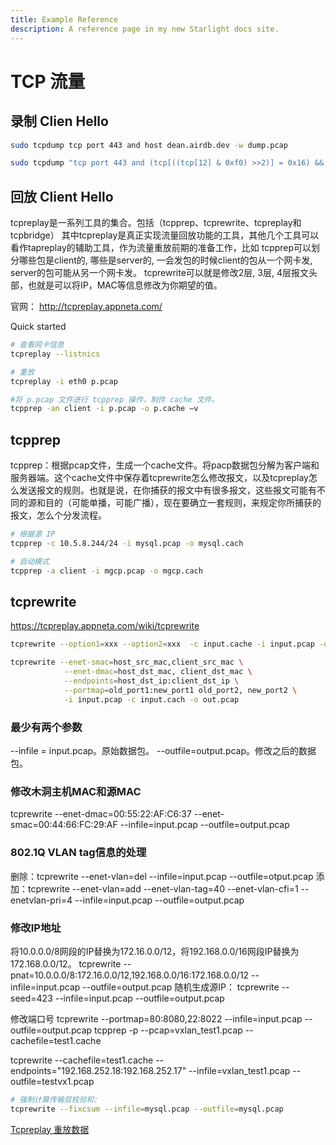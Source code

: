 ```yaml
---
title: Example Reference
description: A reference page in my new Starlight docs site.
---
```


# TCP 流量

## 录制 Clien Hello

```bash
sudo tcpdump tcp port 443 and host dean.airdb.dev -w dump.pcap

sudo tcpdump "tcp port 443 and (tcp[((tcp[12] & 0xf0) >>2)] = 0x16) && (tcp[((tcp[12] & 0xf0) >>2)+5] = 0x01)" -w client-hello.pcap
```

## 回放 Client Hello

tcpreplay是一系列工具的集合。包括（tcpprep、tcprewrite、tcpreplay和tcpbridge）
其中tcpreplay是真正实现流量回放功能的工具，其他几个工具可以看作tapreplay的辅助工具，作为流量重放前期的准备工作，比如
tcpprep可以划分哪些包是client的, 哪些是server的, 一会发包的时候client的包从一个网卡发, server的包可能从另一个网卡发。
tcprewrite可以就是修改2层, 3层, 4层报文头部，也就是可以将IP，MAC等信息修改为你期望的值。

官网： <http://tcpreplay.appneta.com/>

Quick started

```bash
# 查看网卡信息
tcpreplay --listnics 

# 重放
tcpreplay -i eth0 p.pcap

#将 p.pcap 文件进行 tcpprep 操作，制作 cache 文件。
tcpprep -an client -i p.pcap -o p.cache –v
```

## tcpprep

tcpprep：根据pcap文件，生成一个cache文件。将pacp数据包分解为客户端和服务器端。这个cache文件中保存着tcprewrite怎么修改报文，以及tcpreplay怎么发送报文的规则。也就是说，在你捕获的报文中有很多报文，这些报文可能有不同的源和目的（可能单播，可能广播），现在要确立一套规则，来规定你所捕获的报文，怎么个分发流程。

```bash
# 根据源 IP
tcpprep -c 10.5.8.244/24 -i mysql.pcap -o mysql.cach

# 自动模式
tcpprep -a client -i mgcp.pcap -o mgcp.cach
```

## tcprewrite

<https://tcpreplay.appneta.com/wiki/tcprewrite>

```bash
tcprewrite --option1=xxx --option2=xxx  -c input.cache -i input.pcap -o out.pcap

tcprewrite --enet-smac=host_src_mac,client_src_mac \
            --enet-dmac=host_dst_mac, client_dst_mac \
            --endpoints=host_dst_ip:client_dst_ip \
            --portmap=old_port1:new_port1 old_port2, new_port2 \
            -i input.pcap -c input.cach -o out.pcap
```

### 最少有两个参数

--infile = input.pcap。原始数据包。
--outfile=output.pcap。修改之后的数据包。

### 修改木洞主机MAC和源MAC

tcprewrite --enet-dmac=00:55:22:AF:C6:37 --enet-smac=00:44:66:FC:29:AF  --infile=input.pcap --outfile=output.pcap

### 802.1Q VLAN tag信息的处理

删除：tcprewrite --enet-vlan=del --infile=input.pcap --outfile=otput.pcap
添加：tcprewrite --enet-vlan=add --enet-vlan-tag=40 --enet-vlan-cfi=1 --enetvlan-pri=4 --infile=input.pcap --outfile=output.pcap

### 修改IP地址

将10.0.0.0/8网段的IP替换为172.16.0.0/12，将192.168.0.0/16网段IP替换为172.168.0.0/12。
tcprewrite --pnat=10.0.0.0/8:172.16.0.0/12,192.168.0.0/16:172.168.0.0/12 --infile=input.pcap --outfile=output.pcap
随机生成源IP：
tcprewrite --seed=423 --infile=input.pcap --outfile=output.pcap

修改端口号
tcprewrite --portmap=80:8080,22:8022 --infile=input.pcap --outfile=output.pcap
tcpprep -p --pcap=vxlan_test1.pcap --cachefile=test1.cache

tcprewrite --cachefile=test1.cache --endpoints="192.168.252.18:192.168.252.17" --infile=vxlan_test1.pcap --outfile=testvx1.pcap

```bash
# 强制计算传输层校验和:
tcprewrite --fixcsum --infile=mysql.pcap --outfile=mysql.pcap

```

[Tcpreplay 重放数据](https://www.i4k.xyz/article/u012206617/86558728)

